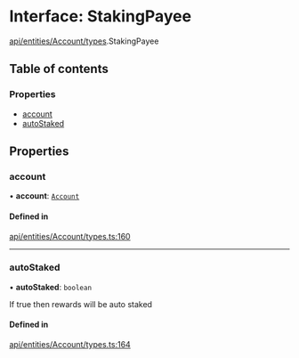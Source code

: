 # Interface: StakingPayee

[api/entities/Account/types](../wiki/api.entities.Account.types).StakingPayee

## Table of contents

### Properties

- [account](../wiki/api.entities.Account.types.StakingPayee#account)
- [autoStaked](../wiki/api.entities.Account.types.StakingPayee#autostaked)

## Properties

### account

• **account**: [`Account`](../wiki/api.entities.Account.Account)

#### Defined in

[api/entities/Account/types.ts:160](https://github.com/PolymeshAssociation/polymesh-sdk/blob/8a9e72221/src/api/entities/Account/types.ts#L160)

___

### autoStaked

• **autoStaked**: `boolean`

If true then rewards will be auto staked

#### Defined in

[api/entities/Account/types.ts:164](https://github.com/PolymeshAssociation/polymesh-sdk/blob/8a9e72221/src/api/entities/Account/types.ts#L164)
